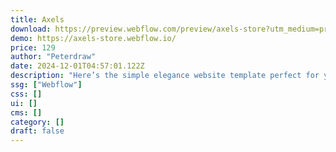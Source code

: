 ```yaml
---
title: Axels
download: https://preview.webflow.com/preview/axels-store?utm_medium=preview_link&utm_source=dashboard&utm_content=axels-store&preview=3ca91fbf2c290fd432371393d0e9b6e8&workflow=preview
demo: https://axels-store.webflow.io/
price: 129
author: "Peterdraw"
date: 2024-12-01T04:57:01.122Z
description: "Here’s the simple elegance website template perfect for your jewelry online store, Axels, the jewelry e-commerce website Webflow template."
ssg: ["Webflow"]
css: []
ui: []
cms: []
category: []
draft: false
---
```

